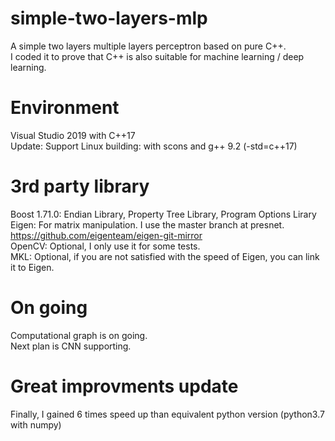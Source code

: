 # simple-two-layers-mlp
A simple two layers multiple layers perceptron based on pure C++.  
I coded it to prove that C++ is also suitable for machine learning / deep learning.  
# Environment
Visual Studio 2019 with C++17  
Update: Support Linux building: with scons and g++ 9.2 (-std=c++17)  
# 3rd party library
Boost 1.71.0: Endian Library, Property Tree Library, Program Options Lirary  
Eigen: For matrix manipulation. I use the master branch at presnet. https://github.com/eigenteam/eigen-git-mirror  
OpenCV: Optional, I only use it for some tests.  
MKL: Optional, if you are not satisfied with the speed of Eigen, you can link it to Eigen.  
# On going
Computational graph is on going.  
Next plan is CNN supporting.  
# Great improvments update
Finally, I gained 6 times speed up than equivalent python version (python3.7 with numpy)
